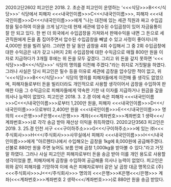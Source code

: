 2020고단2602
피고인은 2018. 2. 초순경 피고인이 운영하는 ‘<<<식당>>>B<<</식당>>>' 식당에서 피해자 <<<내국인이름>>>C<<</내국인이름>>>, 피해자 <<<내국인이름>>>D<<</내국인이름>>>에게 "나는 대전에 있는 세관 직원과 짜고 수입곱창을 밀수하여 이윤을 크게 남기는데 현재 세관에 압수된 수입곱창이 있어 자금융통이 잘 안 되고 있다. 한 번 더 외국에서 수입곱창을 가져와서 판매수익을 내면 그 돈으로 세관직원에게 돈을 좀 집어주면서 압수된 수입곱창을 빼낼 수 있고 사정이 좋아지니까 4,000만 원을 빌려 달라. 그러면 한 달 동안 곱창을 4회 수입해서 그 중 2회 수입곱창에 대한 수익금은 내가 갖고 나머지 2회 수입곱창에 대한 수익금으로 매월 800만 원을 이자로 지급하다가 3개월 후에는 위 돈을 모두 갚겠다. 그리고 위 돈을 갚지 못하면 ‘<<<식당>>>B<<</식당>>>' 식당의 명의를 이전해 주겠다."라는 취지로 거짓말을 하였다.
그러나 사실은 당시 피고인은 밀수 등을 이유로 세관에 곱창을 압수당한 적이 없고, 위 ‘<<<식당>>>B<<</식당>>>' 식당의 명의를 피해자들에게 이전해 줄 생각도 없었으며, 피해자들로부터 돈을 빌리더라도 개인적으로 사용할 생각이어서 곱창을 수입하여 판매한 다음 그 수익금으로 피해자들에게 약속한 기한 내 이자를 지급하거나 원금을 갚을 의사나 능력이 없었다.
피고인은 2018. 3. 2.경 이에 속은 피해자 <<<내국인이름>>>C<<</내국인이름>>>로부터 1,200만 원을, 피해자 <<<내국인이름>>>D<<</내국인이름>>>으로부터 2,400만 원을 <<<내국인이름>>>E<<</내국인이름>>> 명의의 <<<은행>>>F은행<<</은행>>> 계좌(<<<계좌번호>>>계좌번호 1 생략<<</계좌번호>>>)로 각각 송금 받아 재산상 이익을 취득하였다.
2020고단3563
피고인은 2019. 3. 25.경 인천 서구 <<<구이하주소>>>G<<</구이하주소>>>에 있는 ㈜<<<주식회사>>>H<<</주식회사>>>사무실에서 피해자 <<<내국인이름>>>I<<</내국인이름>>>에게 "아르헨티나에서 수입해오는 곱창을 1kg에 8,000원에 공급해주겠다. 선불로 880만 원을 주면 늦어도 보름 안에 곱창 1,000kg을 받아볼 수 있다."라고 거짓말 하였다.
그러나 사실 피고인은 피해자로부터 돈을 송금 받아 이를 개인 용도로 사용할 생각이었을 뿐, 피해자에게 곱창을 수입하여 공급해줄 의사나 능력이 없었다.
피고인은 위와 같이 피해자를 기망하여 이에 속은 피해자로부터 같은 날 곱창 대금 명목으로 (주)<<<주식회사>>>J<<</주식회사>>> 명의의 <<<은행>>>K은행<<</은행>>> 계좌(<<<계좌번호>>>계좌번호 2 생략<<</계좌번호>>>)로 880만 원을 송금 받았다.